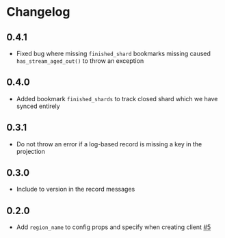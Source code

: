 # Changelog

## 0.4.1
 * Fixed bug where missing `finished_shard` bookmarks missing caused `has_stream_aged_out()` to throw an exception

## 0.4.0
 * Added bookmark `finished_shards` to track closed shard which we have synced entirely

## 0.3.1
 * Do not throw an error if a log-based record is missing a key in the projection

## 0.3.0
 * Include to version in the record messages

## 0.2.0
 * Add `region_name` to config props and specify when creating client [#5](https://github.com/singer-io/tap-dynamodb/pull/5)
